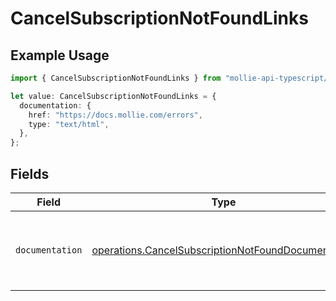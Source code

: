 # CancelSubscriptionNotFoundLinks

## Example Usage

```typescript
import { CancelSubscriptionNotFoundLinks } from "mollie-api-typescript/models/operations";

let value: CancelSubscriptionNotFoundLinks = {
  documentation: {
    href: "https://docs.mollie.com/errors",
    type: "text/html",
  },
};
```

## Fields

| Field                                                                                                                    | Type                                                                                                                     | Required                                                                                                                 | Description                                                                                                              |
| ------------------------------------------------------------------------------------------------------------------------ | ------------------------------------------------------------------------------------------------------------------------ | ------------------------------------------------------------------------------------------------------------------------ | ------------------------------------------------------------------------------------------------------------------------ |
| `documentation`                                                                                                          | [operations.CancelSubscriptionNotFoundDocumentation](../../models/operations/cancelsubscriptionnotfounddocumentation.md) | :heavy_check_mark:                                                                                                       | The URL to the generic Mollie API error handling guide.                                                                  |